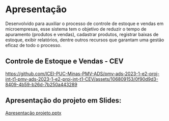 # Apresentação

Desenvolvido para auxiliar o processo de controle de estoque e vendas em microempresas, esse sistema tem o objetivo de reduzir o tempo de apuramento (produtos e vendas), cadastrar produtos, registrar baixas de estoque, exibir relatórios, dentre outros recursos que garantam uma gestão eficaz de todo o processo.


## Controle de Estoque e Vendas - CEV

https://github.com/ICEI-PUC-Minas-PMV-ADS/pmv-ads-2023-1-e2-proj-int-t1-pmv-ads-2023-1-e2-proj-int-t1-CEV/assets/106809153/0f90d9d3-8409-4b59-b26d-7b250a443289


## Apresentação do projeto em Slides:

[Apresentação projeto.pptx](https://github.com/ICEI-PUC-Minas-PMV-ADS/pmv-ads-2023-1-e2-proj-int-t1-pmv-ads-2023-1-e2-proj-int-t1-CEV/files/11740439/Apresentacao.projeto.pptx)
